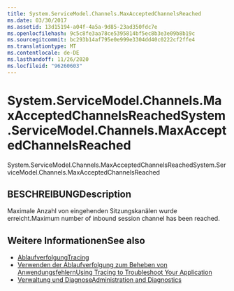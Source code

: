 ```yaml
---
title: System.ServiceModel.Channels.MaxAcceptedChannelsReached
ms.date: 03/30/2017
ms.assetid: 13d15194-a04f-4a5a-9d85-23ad350fdc7e
ms.openlocfilehash: 9c5c8fe3aa78ce5395814bf5ec8b3e3e09b8b19c
ms.sourcegitcommit: bc293b14af795e0e999e3304dd40c0222cf2ffe4
ms.translationtype: MT
ms.contentlocale: de-DE
ms.lasthandoff: 11/26/2020
ms.locfileid: "96260603"
---
```

# <a name="systemservicemodelchannelsmaxacceptedchannelsreached"></a><span data-ttu-id="6cfeb-102">System.ServiceModel.Channels.MaxAcceptedChannelsReached</span><span class="sxs-lookup"><span data-stu-id="6cfeb-102">System.ServiceModel.Channels.MaxAcceptedChannelsReached</span></span>

<span data-ttu-id="6cfeb-103">System.ServiceModel.Channels.MaxAcceptedChannelsReached</span><span class="sxs-lookup"><span data-stu-id="6cfeb-103">System.ServiceModel.Channels.MaxAcceptedChannelsReached</span></span>  
  
## <a name="description"></a><span data-ttu-id="6cfeb-104">BESCHREIBUNG</span><span class="sxs-lookup"><span data-stu-id="6cfeb-104">Description</span></span>  

 <span data-ttu-id="6cfeb-105">Maximale Anzahl von eingehenden Sitzungskanälen wurde erreicht.</span><span class="sxs-lookup"><span data-stu-id="6cfeb-105">Maximum number of inbound session channel has been reached.</span></span>  
  
## <a name="see-also"></a><span data-ttu-id="6cfeb-106">Weitere Informationen</span><span class="sxs-lookup"><span data-stu-id="6cfeb-106">See also</span></span>

- [<span data-ttu-id="6cfeb-107">Ablaufverfolgung</span><span class="sxs-lookup"><span data-stu-id="6cfeb-107">Tracing</span></span>](index.md)
- [<span data-ttu-id="6cfeb-108">Verwenden der Ablaufverfolgung zum Beheben von Anwendungsfehlern</span><span class="sxs-lookup"><span data-stu-id="6cfeb-108">Using Tracing to Troubleshoot Your Application</span></span>](using-tracing-to-troubleshoot-your-application.md)
- [<span data-ttu-id="6cfeb-109">Verwaltung und Diagnose</span><span class="sxs-lookup"><span data-stu-id="6cfeb-109">Administration and Diagnostics</span></span>](../index.md)
